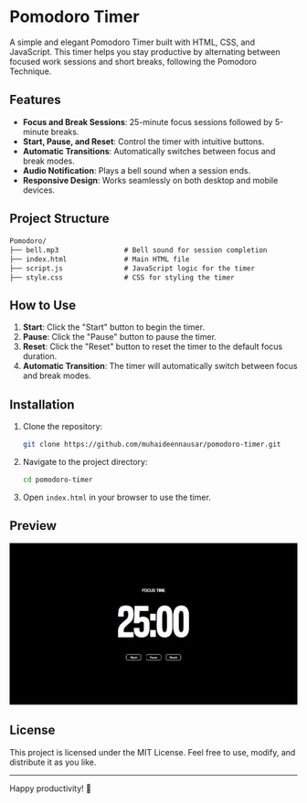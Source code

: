 # Pomodoro Timer

A simple and elegant Pomodoro Timer built with HTML, CSS, and JavaScript. This timer helps you stay productive by alternating between focused work sessions and short breaks, following the Pomodoro Technique.

## Features

- **Focus and Break Sessions**: 25-minute focus sessions followed by 5-minute breaks.
- **Start, Pause, and Reset**: Control the timer with intuitive buttons.
- **Automatic Transitions**: Automatically switches between focus and break modes.
- **Audio Notification**: Plays a bell sound when a session ends.
- **Responsive Design**: Works seamlessly on both desktop and mobile devices.

## Project Structure

```
Pomodoro/
├── bell.mp3                # Bell sound for session completion
├── index.html              # Main HTML file
├── script.js               # JavaScript logic for the timer
├── style.css               # CSS for styling the timer
```

## How to Use

1. **Start**: Click the "Start" button to begin the timer.
2. **Pause**: Click the "Pause" button to pause the timer.
3. **Reset**: Click the "Reset" button to reset the timer to the default focus duration.
4. **Automatic Transition**: The timer will automatically switch between focus and break modes.

## Installation

1. Clone the repository:
   ```bash
   git clone https://github.com/muhaideennausar/pomodoro-timer.git
   ```
2. Navigate to the project directory:
   ```bash
   cd pomodoro-timer
   ```
3. Open `index.html` in your browser to use the timer.

## Preview

![Pomodoro Timer Screenshot](./screenshot.png)

## License

This project is licensed under the MIT License. Feel free to use, modify, and distribute it as you like.

---

Happy productivity! 🎯